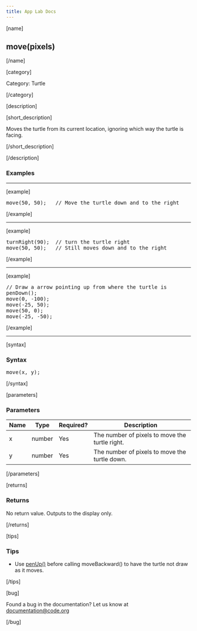 ```yaml
---
title: App Lab Docs
---
```


[name]

## move(pixels)

[/name]


[category]

Category: Turtle

[/category]

[description]

[short_description]

Moves the turtle from its current location, ignoring which way the turtle is facing.

[/short_description]

[/description]

### Examples
____________________________________________________

[example]

<pre>
move(50, 50);	// Move the turtle down and to the right
</pre>

[/example]

____________________________________________________

[example]

<pre>
turnRight(90);	// turn the turtle right
move(50, 50);	// Still moves down and to the right
</pre>

[/example]

____________________________________________________

[example]

<pre>
// Draw a arrow pointing up from where the turtle is
penDown();
move(0, -100);
move(-25, 50);
move(50, 0);
move(-25, -50);
</pre>

[/example]

____________________________________________________

[syntax]

### Syntax
<pre>
move(x, y);
</pre>

[/syntax]

[parameters]

### Parameters

| Name  | Type | Required? | Description |
|-----------------|------|-----------|-------------|
| x | number | Yes | The number of pixels to move the turtle right.  |
| y | number | Yes | The number of pixels to move the turtle down.  |

[/parameters]

[returns]

### Returns
No return value. Outputs to the display only.

[/returns]

[tips]

### Tips
- Use [penUp()](/applab/docs/penUp) before calling moveBackward() to have the turtle not draw as it moves.

[/tips]

[bug]

Found a bug in the documentation? Let us know at documentation@code.org

[/bug]
